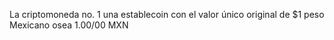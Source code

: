 La criptomoneda no. 1 una establecoin con el valor único original de $1 peso Mexicano osea 1.00/00 MXN
